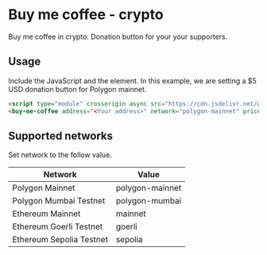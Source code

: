# Buy me coffee - crypto

Buy me coffee in crypto. Donation button for your your supporters.

## Usage
Include the JavaScript and the element. In this example, we are setting a $5 USD donation button for Polygon mainnet.

```html
<script type="module" crossorigin async src="https://cdn.jsdelivr.net/gh/DigitalVentureSolutions/buy-me-coffee/dist/buy-me-coffee.js"></script>
<buy-me-coffee address="<Your address>" network="polygon-mainnet" price="5"></buy-me-coffee>
```

## Supported networks
Set network to the follow value.

| Network                  | Value           |
|--------------------------|-----------------|
| Polygon Mainnet          | polygon-mainnet |
| Polygon Mumbai Testnet   | polygon-mumbai  |
| Ethereum Mainnet         | mainnet         |
| Ethereum Goerli Testnet  | goerli          |
| Ethereum Sepolia Testnet | sepolia         |
